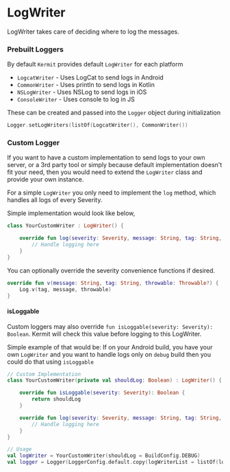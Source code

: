 # LogWriter

LogWriter takes care of deciding where to log the messages.

### Prebuilt Loggers

By default `Kermit` provides default `LogWriter` for each platform

- `LogcatWriter` - Uses LogCat to send logs in Android
- `CommonWriter` - Uses println to send logs in Kotlin
- `NSLogWriter` - Uses NSLog to send logs in iOS
- `ConsoleWriter` - Uses console to log in JS

These can be created and passed into the `Logger` object during initialization
```kotlin
Logger.setLogWriters(listOf(LogcatWriter(), CommonWriter())
```
### Custom Logger

If you want to have a custom implementation to send logs to your own server, or a 3rd party tool or simply because default implementation doesn't fit your need, then you would need to extend the `LogWriter` class and provide your own instance.

For a simple `LogWriter` you only need to implement the `log` method, which handles all logs of every Severity.

Simple implementation would look like below,
```kotlin
class YourCustomWriter : LogWriter() {

    override fun log(severity: Severity, message: String, tag: String, throwable: Throwable?) {
        // Handle logging here
    }
}
```

You can optionally override the severity convenience functions if desired.

```kotlin
override fun v(message: String, tag: String, throwable: Throwable?) {
    Log.v(tag, message, throwable)
}
```
#### isLoggable

Custom loggers may also override `fun isLoggable(severity: Severity): Boolean`. Kermit will check this value before logging to this LogWriter.

Simple example of that would be: If on your Android build, you have your own `LogWriter` and you want to handle logs only on `debug` build then you could do that using `isLoggable`

```kotlin
// Custom Implementation
class YourCustomWriter(private val shouldLog: Boolean) : LogWriter() {

    override fun isLoggable(severity: Severity): Boolean {
        return shouldLog
    }

    override fun log(severity: Severity, message: String, tag: String, throwable: Throwable?) {
        // Handle logging here
    }
}

// Usage 
val logWriter = YourCustomWriter(shouldLog = BuildConfig.DEBUG)
val logger = Logger(LoggerConfig.default.copy(logWriterList = listOf(logWriter)))
```